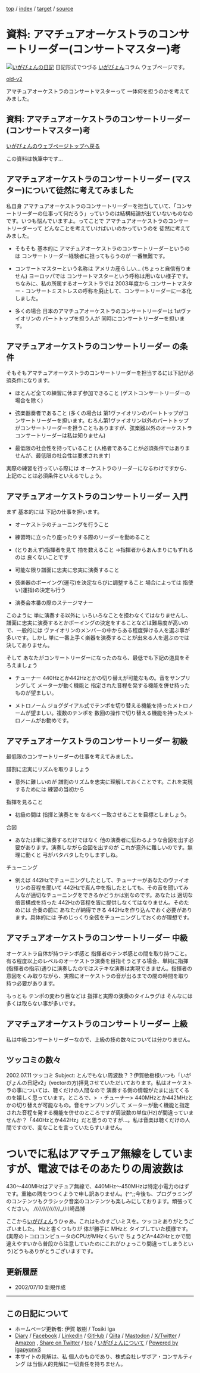 [top](../index.html) / [index](index.html) / [target](https://www.igapyon.jp/igapyon/diary/memo/memocm.html) / [source](https://github.com/igapyon/diary/blob/master/memo/memocm.src.md) 

資料: アマチュアオーケストラのコンサートリーダー(コンサートマスター)考
=====================================================================================================
[![いがぴょんの日記](https://www.igapyon.jp/igapyon/diary/images/iga202308_64.jpg "いがぴょん")](https://www.igapyon.jp/igapyon/diary/memo/memoigapyon.html) 日記形式でつづる [いがぴょん](https://www.igapyon.jp/igapyon/diary/memo/memoigapyon.html)コラム ウェブページです。

[old-v2](memocm-orig.html)

アマチュアオーケストラのコンサートマスターって 一体何を担うのかを考えてみました。

## 資料: アマチュアオーケストラのコンサートリーダー(コンサートマスター)考

[いがぴょんのウェブページトップへ戻る](../../index.html)

この資料は執筆中です…

## アマチュアオーケストラのコンサートリーダー (マスター)について徒然に考えてみました

私自身 アマチュアオーケストラのコンサートリーダーを担当していて、「コンサートリーダーの仕事って何だろう」っていうのは結構結論が出ていないものなのです。いつも悩んでいますよ。ってことで アマチュアオーケストラのコンサートリーダーって どんなことを考えていけばいいのかっていうのを 徒然に考えてみました。

* そもそも 基本的に アマチュアオーケストラのコンサートリーダーというのは
  コンサートリーダー経験者に担ってもらうのが 一番無難です。
  
* コンサートマスターという名称は アメリカ産らしい… (ちょっと自信有りません)
  ヨーロッパでは コンサートマスターという呼称は用いない様子です。
  ちなみに、私の所属するオーケストラでは 2003年度から コンサートマスター・コンサートミストレスの呼称を廃止して、コンサートリーダーに一本化しました。
  
* 多くの場合 日本のアマチュアオーケストラのコンサートリーダーは 1stヴァイオリンの
  パートトップを担う人が 同時にコンサートリーダーを担います。

## アマチュアオーケストラのコンサートリーダー の条件

そもそもアマチュアオーケストラのコンサートリーダーを担当するには下記が必須条件になります。

* ほとんど全ての練習に休まず参加できること
  (ゲストコンサートリーダーの場合を除く)
  
* 弦楽器奏者であること
  (多くの場合は 第1ヴァイオリンのパートトップがコンサートリーダーを担います。むろん第1ヴァイオリン以外のパートトップがコンサートリーダーを担うこともありますが、弦楽器以外のオーケストラコンサートリーダーは私は知りません)
  
* 最低限の社会性を持っていること
  (人格者であることが必須条件ではありませんが、最低限の社会性は要求されます)

実際の練習を行っている際には オーケストラのリーダーになるわけですから、上記のことは必須条件といえるでしょう。

## アマチュアオーケストラのコンサートリーダー 入門

まず 基本的には 下記の仕事を担います。

* オーケストラのチューニングを行うこと
  
* 練習時に立ったり座ったりする際のリーダーを勤めること
  
* (とりあえず)指揮者を見て 拍を数えること
  →指揮者からあんまりにもずれるのは 良くないことです
  
* 可能な限り譜面に忠実に忠実に演奏すること
  
* 弦楽器のボーイング(運弓)を決定ならびに調整すること
  場合によっては 指使い(運指)の決定も行う
  
* 演奏会本番の際のステージマナー

このように 単に演奏する以外に いろいろなことを担わなくてはなりませんし、譜面に忠実に演奏するとかボーイングの決定をすることなどは難易度が高いので、一般的には ヴァイオリンのメンバーの中からある程度弾ける人を選ぶ事が多いです。しかし 単に一番上手く楽器を演奏することが出来る人を選ぶのでは決してありません。

そして あなたがコンサートリーダーになったのなら、最低でも下記の道具をそろえましょう

* チューナー
  440Hzとか442Hzとかの切り替えが可能なもの。音をサンプリングして メーターが動く機能と
  指定された音程を発する機能を併せ持ったものが望ましい。
  
* メトロノーム
  ジョグダイアル式でテンポを切り替える機能を持ったメトロノームが望ましい。複数のテンポを
  数回の操作で切り替える機能を持ったメトロノームがお勧めです。

## アマチュアオーケストラのコンサートリーダー 初級

最低限のコンサートリーダーの仕事を考えてみました。

譜割に忠実にリズムを取りましょう

* 意外に難しいのが 譜割のリズムを忠実に理解しておくことです。これを実現するためには
  練習の当初から

指揮を見ること

* 初級の間は 指揮と演奏とを なるべく一致させることを目標としましょう。

合図

* あなたは単に演奏するだけではなく 他の演奏者に伝わるような合図を出す必要があります。演奏しながら合図を出すのが
  これが意外に難しいのです。無理に動くと 弓がバタバタしたりしますしね。

チューニング

* 例えば 442Hzでチューニングしたとして、チューナーがあなたのヴァイオリンの音程を聞いて
  442Hzで真ん中を指したとしても、その音を聞いてみんなが適切なチューニングをできるかどうかは別なのです。あなたは
  適切な倍音構成を持った 442Hzの音程を皆に提供しなくてはなりません。そのためには
  合奏の前に あなたが納得できる 442Hzを作り込んでおく必要があります。具体的には
  予めじっくり全弦をチューニングしておくのが理想です。

## アマチュアオーケストラのコンサートリーダー 中級

オーケストラ自体が持つテンポ感と 指揮者のテンポ感との間を取り持つこと。有る程度以上のレベルのオーケストラ演奏を目指そうとする場合、単純に指揮(指揮者の指示)通りに演奏したのではステキな演奏は実現できません。指揮者の意図をくみ取りながら、実際にオーケストラの音が出るまでの間の時間を取り持つ必要があります。

もっとも テンポの変わり目などは 指揮と実際の演奏のタイムラグは そんなには多くは取らない事が多いです。

## アマチュアオーケストラのコンサートリーダー 上級

私は中級コンサートリーダーなので、上級の技の数々については分かりません。

## ツッコミの数々

2002.07.11 ツッコミ
Subject: とんでもない周波数？？伊賀敏樹様いつも「いがぴょんの日記v2」(vectorの方)拝見させていただいております。私はオーケストラの事については、聴くだけの人間なので 演奏する側の情報がたまに出てくるのを嬉しく思っています。ところで、> ・チューナー> 440MHzとか442MHzとかの切り替えが可能なもの。音をサンプリングして メーターが動く機能と指定された音程を発する機能を併せのところですが周波数の単位(Hz)が間違っていませんか？「440Hzとか442Hz」だと思うのですが…。私は音楽は聴くだけの人間ですので、変なことを言っていたらすいません。
# ついでに私はアマチュア無線をしていますが、電波ではそのあたりの周波数は
430～440MHzはアマチュア無線で、440MHz～450MHzは特定小電力のはずです。重箱の隅をつつくようで申し訳ありません。(^^;;今後も、プログラミングのコンテンツもクラシック音楽のコンテンツも楽しみにしております。頑張ってください。
_/_/_/_/_/_/_/_/_/_/_/_/_/_/_/川崎昌博

ここから[いがぴょん](https://www.igapyon.jp/igapyon/diary/memo/memoigapyon.html)うひゃあ。これはものすごいミスを。ツッコミありがとうございました。
Hzと書くつもりが 体が勝手に MHzと タイプしていた模様です。(実際のトコロコンピュータのCPUがMHzくらいで ちょうどA=442Hzとかで間違えやすいから普段から注意していたのにこれがひょっこり間違ってしまうという)どうもありがとうございますです。

## 更新履歴

* 2002/07/10 新規作成

----------------------------------------------------------------------------------------------------

## この日記について

* ホームページ更新者: 伊賀 敏樹 / Tosiki Iga
* [Diary](https://www.igapyon.jp/igapyon/diary/) / [Facebook](https://www.facebook.com/igapyon) / [LinkedIn](https://www.linkedin.com/in/toshikiiga) / [GitHub](https://github.com/igapyon) / [Qiita](https://qiita.com/igapyon) / [Mastodon](https://social.vivaldi.net/@igapyon) / [X/Twitter](https://twitter.com/ToshikiIga) / [Amazon](https://www.amazon.co.jp/%E4%BC%8A%E8%B3%80-%E6%95%8F%E6%A8%B9/e/B004LTQWCQ) ,
[Share on Twitter](https://twitter.com/intent/tweet?hashtags=igapyon%2Cdiary%2C%E3%81%84%E3%81%8C%E3%81%B4%E3%82%87%E3%82%93&text=%E8%B3%87%E6%96%99%3A+%E3%82%A2%E3%83%9E%E3%83%81%E3%83%A5%E3%82%A2%E3%82%AA%E3%83%BC%E3%82%B1%E3%82%B9%E3%83%88%E3%83%A9%E3%81%AE%E3%82%B3%E3%83%B3%E3%82%B5%E3%83%BC%E3%83%88%E3%83%AA%E3%83%BC%E3%83%80%E3%83%BC%28%E3%82%B3%E3%83%B3%E3%82%B5%E3%83%BC%E3%83%88%E3%83%9E%E3%82%B9%E3%82%BF%E3%83%BC%29%E8%80%83&url=https%3A%2F%2Fwww.igapyon.jp%2Figapyon%2Fdiary%2Fmemo%2Fmemocm.html) / [top](../index.html) / [いがぴょんについて](https://www.igapyon.jp/igapyon/diary/memo/memoigapyon.html) / [Powered by Igapyonv3](https://github.com/igapyon/igapyonv3)
* 本サイトの見解は、私 個人のものであり、株式会社レザボア・コンサルティング は当個人的見解に一切責任を持ちません。 
